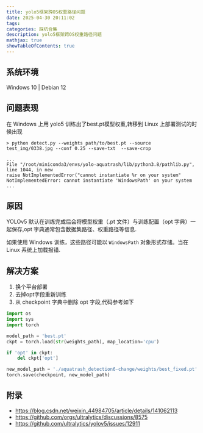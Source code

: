 ```yaml
---
title: yolo5框架跨OS权重路径问题
date: 2025-04-30 20:11:02
tags:
categories: 踩坑合集
description: yolo5框架跨OS权重路径问题
mathjax: true 
showTableOfContents: true
---
```


## 系统环境
Windows 10 | Debian 12

## 问题表现
在 Windows 上用 yolo5 训练出了best.pt模型权重,转移到 Linux 上部署测试的时候出现
```
> python detect.py --weights path/to/best.pt --source test_img/0338.jpg --conf 0.25 --save-txt  --save-crop

...
File "/root/miniconda3/envs/yolo-aquatrash/lib/python3.8/pathlib.py", line 1044, in new
raise NotImplementedError("cannot instantiate %r on your system"
NotImplementedError: cannot instantiate 'WindowsPath' on your system
...
```

## 原因
YOLOv5 默认在训练完成后会将模型权重（.pt 文件）与训练配置（opt 字典）一起保存​,opt 字典通常包含数据集路径、权重路径等信息.  

如果使用 Windows 训练，这些路径可能以 `WindowsPath` 对象形式存储。当在 Linux 系统上加载报错.

## 解决方案
1. 换个平台部署
2. 去掉opt字段重新训练
3. 从 checkpoint 字典中删除 opt 字段,代码参考如下
```python
import os
import sys
import torch

model_path = 'best.pt'
ckpt = torch.load(str(weights_path), map_location='cpu')

if 'opt' in ckpt:
    del ckpt['opt']

new_model_path = './aquatrash_detection6-change/weights/best_fixed.pt'
torch.save(checkpoint, new_model_path)
```

## 附录
- https://blog.csdn.net/weixin_44984705/article/details/141062113
- https://github.com/orgs/ultralytics/discussions/8575
- https://github.com/ultralytics/yolov5/issues/12911